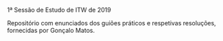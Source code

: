 1ª Sessão de Estudo de ITW de 2019

Repositório com enunciados dos guiões práticos e respetivas resoluções, fornecidas por Gonçalo Matos.
